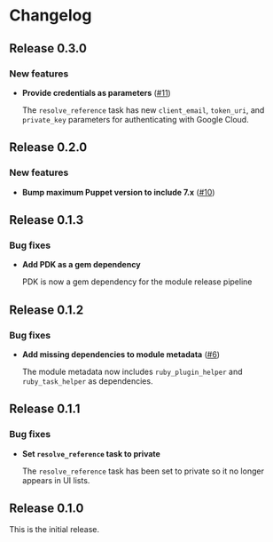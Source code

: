 # Changelog

## Release 0.3.0

### New features

* **Provide credentials as parameters**
  ([#11](https://github.com/puppetlabs/puppetlabs-gcloud_inventory/pull/11))

  The `resolve_reference` task has new `client_email`, `token_uri`, and `private_key`
  parameters for authenticating with Google Cloud.

## Release 0.2.0

### New features

* **Bump maximum Puppet version to include 7.x** ([#10](https://github.com/puppetlabs/puppetlabs-gcloud_inventory/pull/10))

## Release 0.1.3

### Bug fixes

* **Add PDK as a gem dependency**

  PDK is now a gem dependency for the module release pipeline

## Release 0.1.2

### Bug fixes

* **Add missing dependencies to module metadata**
  ([#6](https://github.com/puppetlabs/puppetlabs-gcloud_inventory/pull/6))

  The module metadata now includes `ruby_plugin_helper` and `ruby_task_helper`
  as dependencies.

## Release 0.1.1

### Bug fixes

* **Set `resolve_reference` task to private**

  The `resolve_reference` task has been set to private so it no longer appears in UI lists.

## Release 0.1.0

This is the initial release.
